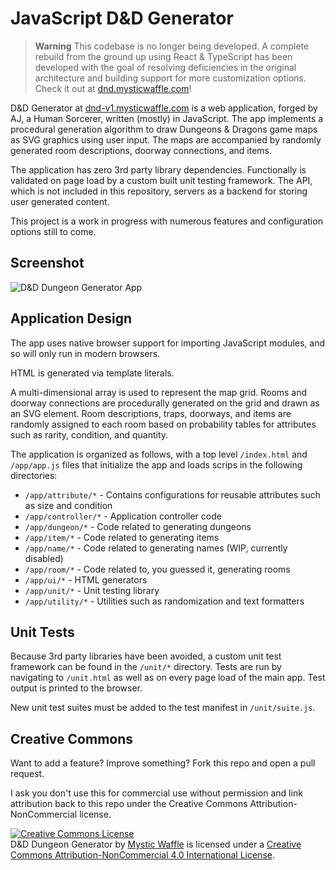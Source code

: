 # JavaScript D&D Generator

> **Warning**
> This codebase is no longer being developed. A complete rebuild from the ground up using React & TypeScript has been developed with the goal of resolving deficiencies in the original architecture and building support for more customization options. Check it out at [dnd.mysticwaffle.com](https://dnd.mysticwaffle.com/)!

D&D Generator at [dnd-v1.mysticwaffle.com](https://dnd-v1.mysticwaffle.com/) is a web application, forged by AJ, a Human Sorcerer, written (mostly) in JavaScript. The app implements a procedural generation algorithm to draw Dungeons & Dragons game maps as SVG graphics using user input. The maps are accompanied by randomly generated room descriptions, doorway connections, and items.

The application has zero 3rd party library dependencies. Functionally is validated on page load by a custom built unit testing framework. The API, which is not included in this repository, servers as a backend for storing user generated content.

This project is a work in progress with numerous features and configuration options still to come.

## Screenshot

![D&D Dungeon Generator App](/img/screenshot.jpg)

## Application Design

The app uses native browser support for importing JavaScript modules, and so will only run in modern browsers.

HTML is generated via template literals.

A multi-dimensional array is used to represent the map grid. Rooms and doorway connections are procedurally generated on the grid and drawn as an SVG element. Room descriptions, traps, doorways, and items are randomly assigned to each room based on probability tables for attributes such as rarity, condition, and quantity.

The application is organized as follows, with a top level `/index.html` and `/app/app.js` files that initialize the app and loads scrips in the following directories:

- `/app/attribute/*` - Contains configurations for reusable attributes such as size and condition
- `/app/controller/*` - Application controller code
- `/app/dungeon/*` - Code related to generating dungeons
- `/app/item/*` - Code related to generating items
- `/app/name/*` - Code related to generating names (WIP, currently disabled)
- `/app/room/*` - Code related to, you guessed it, generating rooms
- `/app/ui/*` - HTML generators
- `/app/unit/*` - Unit testing library
- `/app/utility/*` - Utilities such as randomization and text formatters

## Unit Tests

Because 3rd party libraries have been avoided, a custom unit test framework can be found in the `/unit/*` directory. Tests are run by navigating to `/unit.html` as well as on every page load of the main app. Test output is printed to the browser.

New unit test suites must be added to the test manifest in `/unit/suite.js`.

## Creative Commons

Want to add a feature? Improve something? Fork this repo and open a pull request.

I ask you don't use this for commercial use without permission and link attribution back to this repo under the Creative Commons Attribution-NonCommercial license.

<a rel="license" href="http://creativecommons.org/licenses/by-nc/4.0/"><img alt="Creative Commons License" style="border-width:0" src="https://i.creativecommons.org/l/by-nc/4.0/88x31.png" /></a><br /><span xmlns:dct="http://purl.org/dc/terms/" href="http://purl.org/dc/dcmitype/InteractiveResource" property="dct:title" rel="dct:type">D&D Dungeon Generator</span> by <a xmlns:cc="http://creativecommons.org/ns#" href="http://dnd-v1.mysticwaffle.com/" property="cc:attributionName" rel="cc:attributionURL">Mystic Waffle</a> is licensed under a <a rel="license" href="http://creativecommons.org/licenses/by-nc/4.0/">Creative Commons Attribution-NonCommercial 4.0 International License</a>.
